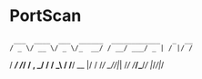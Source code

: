 # PortScan
     ___  ____  ___  ______  ____________   _  __
    / _ \/ __ \/ _ \/_  __/ / __/ ___/ _ | / |/ /
   / ___/ /_/ / , _/ / /   _\ \/ /__/ __ |/    /
  /_/   \____/_/|_| /_/   /___/\___/_/ |_/_/|_/
